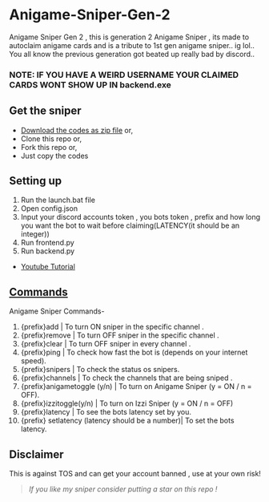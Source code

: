 # Anigame-Sniper-Gen-2
Anigame Sniper Gen 2 , this is generation 2 Anigame Sniper , its made to autoclaim anigame cards and is a tribute to 1st gen anigame sniper.. ig lol..
You all know the previous generation got beated up really bad by discord..

### NOTE: IF YOU HAVE A WEIRD USERNAME YOUR CLAIMED CARDS WONT SHOW UP IN backend.exe

## Get the sniper
- [Download the codes as zip file](https://github.com/Sebastian09-09/Anigame-Sniper-Gen-2/archive/refs/heads/main.zip) or,
- Clone this repo or,
- Fork this repo or,
- Just copy the codes

## Setting up
1) Run the launch.bat file
2) Open config.json
3) Input your discord accounts token , you bots token , prefix and how long you want the bot to wait before claiming(LATENCY(it should be an integer)) 
4) Run frontend.py
5) Run backend.py
- [Youtube Tutorial](https://www.youtube.com/watch?v=uxbPbf6JZ04)

## [Commands](https://github.com/Sebastian09-09/Anigame-Sniper-Gen-2/blob/main/commands.txt)
Anigame Sniper Commands-
1) {prefix}add  | To turn ON sniper in the specific channel .
2) {prefix}remove | To turn OFF sniper in the specific channel .
3) {prefix}clear | To turn OFF sniper in every channel .
4) {prefix}ping | To check how fast the bot is (depends on your internet speed).
5) {prefix}snipers | To check the status os snipers.
6) {prefix}channels | To check the channels that are being sniped .
7) {prefix}anigametoggle (y/n) | To turn on Anigame Sniper (y = ON / n = OFF).
8) {prefix}izzitoggle(y/n) | To turn on Izzi Sniper (y = ON / n = OFF)  
9) {prefix}latency | To see the bots latency set by you.
10) {prefix} setlatency (latency should be a number)| To set the bots latency.

## Disclaimer
This is against TOS and can get your account banned , use at your own risk!

> _If you like my sniper consider putting a star on this repo !_
